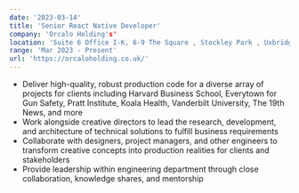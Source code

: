 ```yaml
---
date: '2023-03-14'
title: 'Senior React Native Developer'
company: 'Orcalo Holding's'
location: 'Suite 6 Office I-K, 6-9 The Square , Stockley Park , Uxbridge , England'
range: 'Mar 2023 - Present'
url: 'https://orcaloholding.co.uk/'
---
```


- Deliver high-quality, robust production code for a diverse array of projects for clients including Harvard Business School, Everytown for Gun Safety, Pratt Institute, Koala Health, Vanderbilt University, The 19th News, and more
- Work alongside creative directors to lead the research, development, and architecture of technical solutions to fulfill business requirements
- Collaborate with designers, project managers, and other engineers to transform creative concepts into production realities for clients and stakeholders
- Provide leadership within engineering department through close collaboration, knowledge shares, and mentorship
